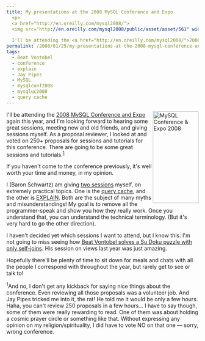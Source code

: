 ```yaml
---
title: My presentations at the 2008 MySQL Conference and Expo
  <p>
  <a href="http://en.oreilly.com/mysql2008/">
  <img src="http://en.oreilly.com/mysql2008/public/asset/asset/561" width="120" height="240"  border="0"  alt="MySQL Conference & Expo 2008" title="MySQL Conference & Expo 2008"  style="float: right" /></a>
  
  I'll be attending the <a href="http://en.oreilly.com/mysql2008/">2008 MySQL Conference and Expo</a> again this year, and I'm looking forward to hearing some great sessions, meeting new and old friends, and giving sessions myself.  As a proposal reviewer, I looked at and voted on 250+ proposals for sessions and tutorials for this conference.  There are going to be some great sessions and tutorials.</p>
permalink: /2008/01/25/my-presentations-at-the-2008-mysql-conference-and-expo/
tags:
  - Beat Vontobel
  - conference
  - explain
  - Jay Pipes
  - MySQL
  - mysqlconf2008
  - mysqluc2008
  - query cache
---
```

[ <img src="http://en.oreilly.com/mysql2008/public/asset/asset/561" width="120" height="240"  border="0"  alt="MySQL Conference &#038; Expo 2008" title="MySQL Conference &#038; Expo 2008"  style="float: right" />][1] I'll be attending the [2008 MySQL Conference and Expo][1] again this year, and I'm looking forward to hearing some great sessions, meeting new and old friends, and giving sessions myself. As a proposal reviewer, I looked at and voted on 250+ proposals for sessions and tutorials for this conference. There are going to be some great sessions and tutorials.<sup>[1]</sup>

If you haven't come to the conference previously, it's well worth your time and money, in my opinion.

I (Baron Schwartz) am giving [two sessions][2] myself, on extremely practical topics. One is the [query cache][3], and the other is [EXPLAIN][4]. Both are the subject of many myths and misunderstandings! My goal is to remove all the programmer-speak and show you how they really work. Once you understand that, you can understand the technical terminology. (But it's very hard to go the other direction).

I haven't decided yet which sessions I want to attend, but I know this: I'm not going to miss seeing how [Beat Vontobel solves a Su Doku puzzle with only self-joins][5]. His session on views last year was just amazing.

Hopefully there'll be plenty of time to sit down for meals and chats with all the people I correspond with throughout the year, but rarely get to see or talk to!

<sup>1</sup>And no, I don't get any kickback for saying nice things about the conference. Even reviewing all those proposals was a volunteer job. And Jay Pipes tricked me into it, the rat! He told me it would be only a few hours. Haha, you can't review 250 proposals in a few hours&#8230; I have to say though, some of them were really rewarding to read. One of them was about holding a cosmic prayer circle or something like that. Without expressing any opinion on my religion/spirituality, I did have to vote NO on that one &#8212; sorry, wrong conference.

 [1]: http://en.oreilly.com/mysql2008/
 [2]: http://en.oreilly.com/mysql2008/public/schedule/speaker/142
 [3]: http://en.oreilly.com/mysql2008/public/schedule/detail/1763
 [4]: http://en.oreilly.com/mysql2008/public/schedule/detail/300
 [5]: http://en.oreilly.com/mysql2008/public/schedule/detail/794
